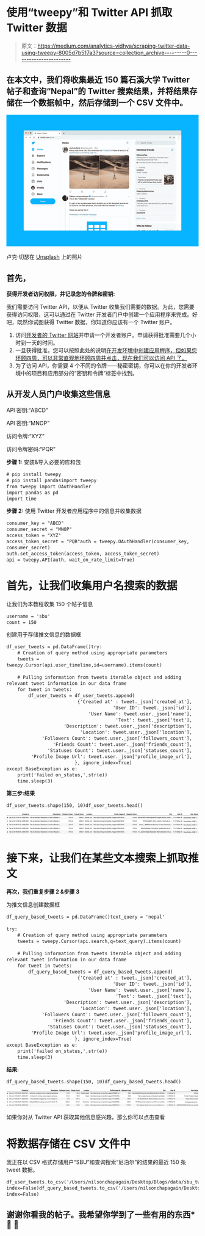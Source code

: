 # 使用“tweepy”和 Twitter API 抓取 Twitter 数据

> 原文：<https://medium.com/analytics-vidhya/scraping-twitter-data-using-tweepy-8005d7b517a3?source=collection_archive---------0----------------------->

## 在本文中，我们将收集最近 150 篇石溪大学 Twitter 帖子和查询“Nepal”的 Twitter 搜索结果，并将结果存储在一个数据帧中，然后存储到一个 CSV 文件中。

![](img/f4dbed0f779477c58462c4a001ab291d.png)

卢克·切瑟在 [Unsplash](https://unsplash.com/s/photos/twitter-posts?utm_source=unsplash&utm_medium=referral&utm_content=creditCopyText) 上的照片

## 首先，

**获得开发者访问权限，并记录您的令牌和密钥:**

我们需要访问 Twitter API，以便从 Twitter 收集我们需要的数据。为此，您需要获得访问权限，这可以通过在 Twitter 开发者门户中创建一个应用程序来完成。好吧，既然你试图获得 Twitter 数据，你知道你应该有一个 Twitter 账户。

1.  访问[开发者的 Twitter 网站](https://developer.twitter.com/en/apply-for-access)并申请一个开发者账户。申请获得批准需要几个小时到一天的时间。
2.  一旦获得批准，您可以按照此处的说明[在开发环境中创建应用程序，但如果您环顾四周，可以非常直观地环顾四周并点击，现在我们可以访问 API 了。](https://developer.twitter.com/en/docs/apps/overview)
3.  为了访问 API，你需要 4 个不同的令牌——秘密密钥，你可以在你的开发者环境中的项目和应用部分的“密钥和令牌”标签中找到。

## 从开发人员门户收集这些信息

API 密钥:“ABCD”

API 密钥:“MNOP”

访问令牌:“XYZ”

访问令牌密码:“PQR”

**步骤 1:** 安装&导入必要的库和包

```
# pip install tweepy
# pip install pandasimport tweepy
from tweepy import OAuthHandler
import pandas as pd
import time
```

**步骤 2:** 使用 Twitter 开发者应用程序中的信息并收集数据

```
consumer_key = "ABCD"
consumer_secret = "MNOP"
access_token = "XYZ"
access_token_secret = "PQR"auth = tweepy.OAuthHandler(consumer_key, consumer_secret)
auth.set_access_token(access_token, access_token_secret)
api = tweepy.API(auth, wait_on_rate_limit=True)
```

# 首先，让我们收集用户名搜索的数据

让我们为本教程收集 150 个帖子信息

```
username = 'sbu'
count = 150
```

创建用于存储推文信息的数据框

```
df_user_tweets = pd.DataFrame()try:     
    # Creation of query method using appropriate parameters
    tweets =    tweepy.Cursor(api.user_timeline,id=username).items(count)

    # Pulling information from tweets iterable object and adding relevant tweet information in our data frame
    for tweet in tweets:
        df_user_tweets = df_user_tweets.append(
                          {'Created at' : tweet._json['created_at'],
                                       'User ID': tweet._json['id'],
                              'User Name': tweet.user._json['name'],
                                        'Text': tweet._json['text'],
                     'Description': tweet.user._json['description'],
                           'Location': tweet.user._json['location'],
             'Followers Count': tweet.user._json['followers_count'],
                 'Friends Count': tweet.user._json['friends_count'],
               'Statuses Count': tweet.user._json['statuses_count'],
         'Profile Image Url': tweet.user._json['profile_image_url'],
                         }, ignore_index=True)
except BaseException as e:
    print('failed on_status,',str(e))
    time.sleep(3)
```

**第三步:结果**

```
df_user_tweets.shape(150, 10)df_user_tweets.head()
```

![](img/ca2864cbd919c3f4d345686532bd7ff8.png)

# 接下来，让我们在某些文本搜索上抓取推文

**再次，我们重复步骤 2 &步骤 3**

为推文信息创建数据框

```
df_query_based_tweets = pd.DataFrame()text_query = 'nepal'

try:
    # Creation of query method using appropriate parameters
    tweets = tweepy.Cursor(api.search,q=text_query).items(count)

    # Pulling information from tweets iterable object and adding relevant tweet information in our data frame
    for tweet in tweets:
        df_query_based_tweets = df_query_based_tweets.append(
                          {'Created at' : tweet._json['created_at'],
                                       'User ID': tweet._json['id'],
                              'User Name': tweet.user._json['name'],
                                        'Text': tweet._json['text'],
                     'Description': tweet.user._json['description'],
                           'Location': tweet.user._json['location'],
             'Followers Count': tweet.user._json['followers_count'],
                 'Friends Count': tweet.user._json['friends_count'],
               'Statuses Count': tweet.user._json['statuses_count'],
         'Profile Image Url': tweet.user._json['profile_image_url'],
                         }, ignore_index=True)
except BaseException as e:
    print('failed on_status,',str(e))
    time.sleep(3)
```

**结果:**

```
df_query_based_tweets.shape(150, 10)df_query_based_tweets.head()
```

![](img/3a35d2efd290639692b270c7fe389119.png)

如果你对从 Twitter API 获取其他信息感兴趣，那么你可以点击查看

# 将数据存储在 CSV 文件中

我正在以 CSV 格式存储用户“SBU”和查询搜索“尼泊尔”的结果的最近 150 条 tweet 数据。

```
df_user_tweets.to_csv('/Users/nilsonchapagain/Desktop/Blogs/data/sbu_twitter_posts.csv', index=False)df_query_based_tweets.to_csv('/Users/nilsonchapagain/Desktop/Blogs/data/nepal_twitter_news.csv', index=False)
```

## 谢谢你看我的帖子。我希望你学到了一些有用的东西*🙌 🎉